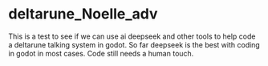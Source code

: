 # deltarune_Noelle_adv

This is a test to see if we can use ai deepseek and other tools to help code a deltarune talking system in godot. So far deepseek is the best with coding in godot in most cases. Code still needs a human touch.
